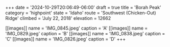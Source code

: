 +++
date = '2024-10-29T20:06:49-06:00'
draft = true
title = 'Borah Peak'
category = 'highpoint'
state = 'Idaho'
route = 'Southwest (Chicken-Out) Ridge'
climbed = 'July 22, 2018'
elevation = 12662

[[images]]
name = 'IMG_0845.jpeg'
caption = 'A'
[[images]]
name = 'IMG_0829.jpeg'
caption = 'B'
[[images]]
name = 'IMG_0838.jpeg'
caption = 'C'
[[images]]
name = 'IMG_0826.jpeg'
caption = 'D'
+++
